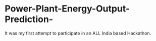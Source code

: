 # Power-Plant-Energy-Output-Prediction-
It was my first attempt to participate in an ALL India based Hackathon. 
